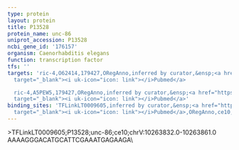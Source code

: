 ```yaml
---
type: protein
layout: protein
title: P13528
protein_name: unc-86
uniprot_accession: P13528
ncbi_gene_id: '176157'
organism: Caenorhabditis elegans
function: transcription factor
tfs: ''
targets: 'ric-4,O62414,179427,ORegAnno,inferred by curator,&ensp;<a href="https://www.ncbi.nlm.nih.gov/pubmed/?term=14529613%5Buid%5D"
  target="_blank"><i uk-icon="icon: link"></i>Pubmed</a>

  ric-4,A5PEW5,179427,ORegAnno,inferred by curator,&ensp;<a href="https://www.ncbi.nlm.nih.gov/pubmed/?term=14529613%5Buid%5D"
  target="_blank"><i uk-icon="icon: link"></i>Pubmed</a>'
binding_sites: 'TFLinkLT0009605,inferred by curator,&ensp;<a href="https://www.ncbi.nlm.nih.gov/pubmed/?term=14529613%5Buid%5D"
  target="_blank"><i uk-icon="icon: link"></i>Pubmed</a>,ORegAnno,ce10,chrV,10263832,10263861,-'
---
```

\>TFLinkLT0009605;P13528;unc-86;ce10;chrV:10263832.0-10263861.0\AAAAGGGACATGCATTCGAAATGAGAAGA\